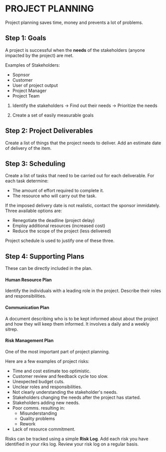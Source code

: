 # PROJECT PLANNING #

Project planning saves time, money and prevents a lot of problems.


## Step 1: Goals ##

A project is successful when the __needs__ of the stakeholders (anyone impacted by the project) are met.

Examples of Stakeholders:
- Sopnsor
- Customer
- User of project output
- Project Manager
- Project Team

1. Identify the stakeholders -> Find out their needs -> Prioritize the needs

2. Create a set of easily measurable goals


## Step 2: Project Deliverables ##

Create a list of things that the project needs to deliver.
Add an estimate date of delivery of the item.


## Step 3: Scheduling ##

Create a list of tasks that need to be carried out for each deliverable. For each task determine:

- The amount of effort required to complete it.
- The resource who will carry out the task.

If the imposed delivery date is not realistic, contact the sponsor immidately. Three available options are:

- Renegotiate the deadline (project delay)
- Employ additional resources (increased cost)
- Reduce the scope of the project (less delivered)

Project schedule is used to justify one of these three.


## Step 4: Supporting Plans ##

These can be directly included in the plan.

#### Human Resource Plan ####
Identify the individuals with a leading role in the project. Describe their roles and responsibilities.

#### Communication Plan ####
A document describing who is to be kept informed about about the project and how they will keep them informed. It involves a daily and a weekly sitrep.

#### Risk Management Plan ####
One of the most important part of project planning.

Here are a few examples of project risks:
- Time and cost estimate too optimistic.
- Customer review and feedback cycle too slow.
- Unexpected budget cuts.
- Unclear roles and responsibilities.
- Not clearly understanding the stakeholder's needs.
- Stakeholders changing the needs after the project has started.
- Stakeholders adding new needs.
- Poor comms. resulting in:
    + Misunderstanding
    + Quality problems
    + Rework
- Lack of resource commitment.

Risks can be tracked using a simple __Risk Log__. Add each risk you have identified in your riks log. Review your risk log on a regular basis.
